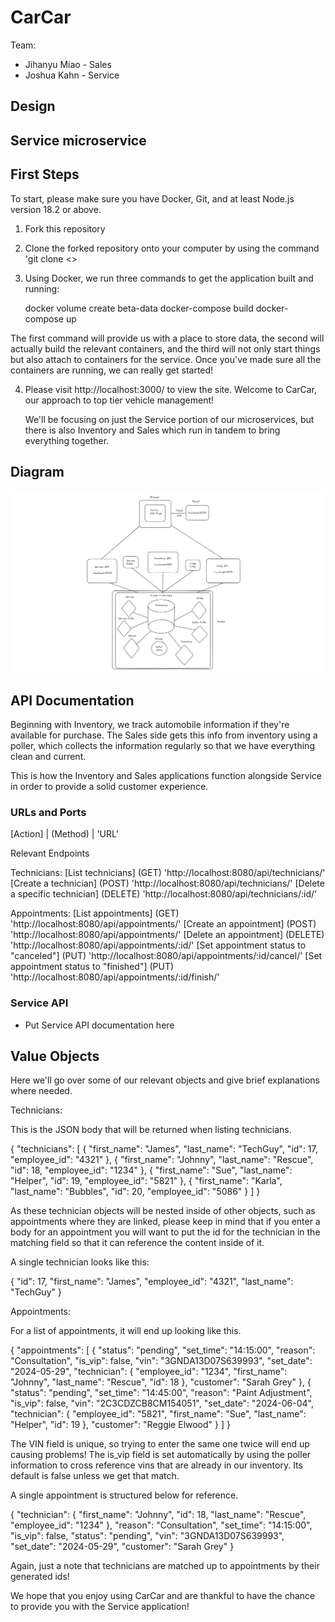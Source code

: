 # CarCar

Team:

* Jihanyu Miao - Sales
* Joshua Kahn - Service

## Design

## Service microservice

## First Steps
 To start, please make sure you have Docker, Git, and at least Node.js version 18.2 or above.

 1) Fork this repository
 2) Clone the forked repository onto your computer by using the command 'git clone <<repository url>>
 3) Using Docker, we run three commands to get the application built and running:

    docker volume create beta-data
    docker-compose build
    docker-compose up

The first command will provide us with a place to store data, the second will actually build the relevant containers, and the third will not only start things but also attach to containers for the service. Once you've made sure all the containers are running, we can really get started!

4) Please visit http://localhost:3000/ to view the site. Welcome to CarCar, our approach to top tier vehicle management!

    We'll be focusing on just the Service portion of our microservices, but there is also Inventory and Sales which run in tandem to bring everything together.

## Diagram
![Diagram](image.png)

## API Documentation

Beginning with Inventory, we track automobile information if they're available for purchase. The Sales side gets this info from inventory using a poller, which collects the information regularly so that we have everything clean and current.

This is how the Inventory and Sales applications function alongside Service in order to provide a solid customer experience.

### URLs and Ports
 [Action] | (Method) | 'URL'

Relevant Endpoints

Technicians:
[List technicians]	(GET)	'http://localhost:8080/api/technicians/'
[Create a technician]	(POST)	'http://localhost:8080/api/technicians/'
[Delete a specific technician]	(DELETE)	'http://localhost:8080/api/technicians/:id/'

Appointments:
[List appointments]	(GET)	'http://localhost:8080/api/appointments/'
[Create an appointment]	(POST)	'http://localhost:8080/api/appointments/'
[Delete an appointment]	(DELETE)	'http://localhost:8080/api/appointments/:id/'
[Set appointment status to "canceled"]	(PUT)	'http://localhost:8080/api/appointments/:id/cancel/'
[Set appointment status to "finished"]	(PUT)	'http://localhost:8080/api/appointments/:id/finish/'

### Service API
 - Put Service API documentation here

## Value Objects

 Here we'll go over some of our relevant objects and give brief explanations where needed.

 Technicians:

 This is the JSON body that will be returned when listing technicians.

{
	"technicians": [
		{
			"first_name": "James",
			"last_name": "TechGuy",
			"id": 17,
			"employee_id": "4321"
		},
		{
			"first_name": "Johnny",
			"last_name": "Rescue",
			"id": 18,
			"employee_id": "1234"
		},
		{
			"first_name": "Sue",
			"last_name": "Helper",
			"id": 19,
			"employee_id": "5821"
		},
		{
			"first_name": "Karla",
			"last_name": "Bubbles",
			"id": 20,
			"employee_id": "5086"
		}
	]
}

 As these technician objects will be nested inside of other objects, such as appointments where they are linked, please keep in mind that if you enter a body for an appointment you will want to put the id for the technician in the matching field so that it can reference the content inside of it.

 A single technician looks like this:

 {
	"id": 17,
	"first_name": "James",
	"employee_id": "4321",
	"last_name": "TechGuy"
}

Appointments:

For a list of appointments, it will end up looking like this.

{
	"appointments": [
		{
			"status": "pending",
			"set_time": "14:15:00",
			"reason": "Consultation",
			"is_vip": false,
			"vin": "3GNDA13D07S639993",
			"set_date": "2024-05-29",
			"technician": {
				"employee_id": "1234",
				"first_name": "Johnny",
				"last_name": "Rescue",
				"id": 18
			},
			"customer": "Sarah Grey"
		},
		{
			"status": "pending",
			"set_time": "14:45:00",
			"reason": "Paint Adjustment",
			"is_vip": false,
			"vin": "2C3CDZCB8CM154051",
			"set_date": "2024-06-04",
			"technician": {
				"employee_id": "5821",
				"first_name": "Sue",
				"last_name": "Helper",
				"id": 19
			},
			"customer": "Reggie Elwood"
		}
	]
}

The VIN field is unique, so trying to enter the same one twice will end up causing problems! The is_vip field is set automatically by using the poller information to cross reference vins that are already in our inventory. Its default is false unless we get that match.

A single appointment is structured below for reference.

{
	"technician": {
		"first_name": "Johnny",
		"id": 18,
		"last_name": "Rescue",
		"employee_id": "1234"
	},
	"reason": "Consultation",
	"set_time": "14:15:00",
	"is_vip": false,
	"status": "pending",
	"vin": "3GNDA13D07S639993",
	"set_date": "2024-05-29",
	"customer": "Sarah Grey"
}

Again, just a note that technicians are matched up to appointments by their generated ids!

We hope that you enjoy using CarCar and are thankful to have the chance to provide you with the Service application!
